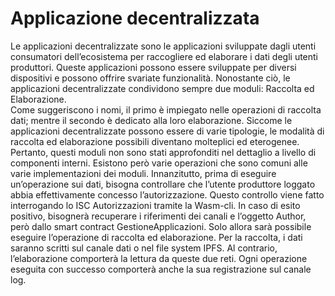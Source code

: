 # Applicazione decentralizzata
Le applicazioni decentralizzate sono le applicazioni sviluppate dagli utenti consumatori dell’ecosistema per raccogliere ed elaborare i dati degli utenti produttori. Queste applicazioni possono essere sviluppate per diversi dispositivi e possono offrire svariate funzionalità. Nonostante ciò, le applicazioni decentralizzate condividono sempre due moduli: Raccolta ed Elaborazione. 
<br>Come suggeriscono i nomi, il primo è impiegato nelle operazioni di raccolta dati; mentre il secondo è dedicato alla loro elaborazione. Siccome le applicazioni decentralizzate possono essere di varie tipologie, le modalità di raccolta ed elaborazione possibili diventano molteplici ed eterogenee. Pertanto, questi moduli non sono stati approfonditi nel dettaglio a livello di componenti interni. Esistono però varie operazioni che sono comuni alle varie implementazioni dei moduli. Innanzitutto, prima di eseguire un’operazione sui dati, bisogna controllare che l’utente produttore loggato abbia effettivamente concesso l’autorizzazione. Questo controllo viene fatto interrogando lo ISC Autorizzazioni tramite la Wasm-cli. In caso di esito positivo, bisognerà recuperare i riferimenti dei canali e l’oggetto Author, però dallo smart contract GestioneApplicazioni. Solo allora sarà possibile eseguire l’operazione di raccolta ed elaborazione. Per la raccolta, i dati saranno scritti sul canale dati o nel file system IPFS. Al contrario, l’elaborazione comporterà la lettura da queste due reti. Ogni operazione eseguita con successo comporterà anche la sua registrazione sul canale log.